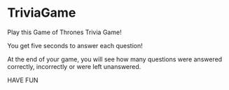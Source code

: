 # TriviaGame

Play this Game of Thrones Trivia Game!

You get five seconds to answer each question!

At the end of your game, you will see how many questions were answered correctly, incorrectly or were left unanswered.

HAVE FUN